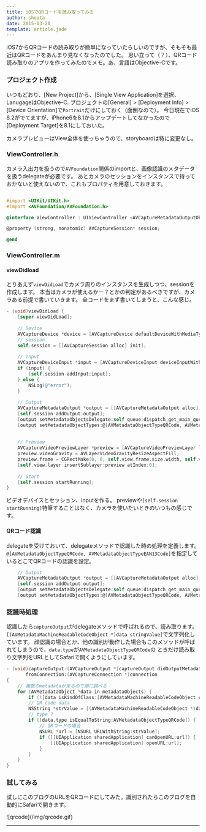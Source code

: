 ```yaml
---
title: iOSでQRコードを読み取ってみる
author: shoota
date: 2015-03-20
template: article.jade
---
```


iOS7からQRコードの読み取りが簡単になっていたらしいのですが、そもそも最近はQRコードをあんまり見なくなったのでした。
思い立って（？）、QRコード読み取りのアプリを作ってみたのでメモ。あ、言語はObjective-Cです。

<span class="more"></span>

### プロジェクト作成

いつもどおり、[New Project]から、[Single View Application]を選択、LanugageはObjective-C.
プロジェクトの[General] > [Deployment Info] > [Device Orientation]で`Portrait`だけにしておく（面倒なので）。
今日現在でiOS 8.2がでてますが、iPhone6を8.1からアップデートしてなかったので[Deployment Target]を8.1にしておいた。 

カメラプレビューはView全体を使っちゃうので、storyboardは特に変更なし。


### ViewController.h

カメラ入出力を扱うので`AVFoundation`関係のimportと、画像認識のメタデータを扱うdelegateが必要です。
あとカメラのセッションをインスタンスで持っておかないと使えないので、これもプロパティを用意しておきます。

```objectivec

#import <UIKit/UIKit.h>
#import <AVFoundation/AVFoundation.h>

@interface ViewController : UIViewController <AVCaptureMetadataOutputObjectsDelegate>

@property (strong, nonatomic) AVCaptureSession* session;

@end

```


### ViewController.m

#### viewDidload

とりあえず`viewDidLoad`でカメラ周りのインスタンスを生成しつつ、sessionを作成します。
本当はカメラが使えるかー？とかの判定があるべきですが、カメラある前提で書いていきます。
全コードをまず書いてしまうと、こんな感じ。

```objectivec
- (void)viewDidLoad {
    [super viewDidLoad];
    
    // Device
    AVCaptureDevice *device = [AVCaptureDevice defaultDeviceWithMediaType:AVMediaTypeVideo];
    // session
    self.session = [[AVCaptureSession alloc] init];
    
    // Input
    AVCaptureDeviceInput *input = [AVCaptureDeviceInput deviceInputWithDevice:device error:nil];
    if (input) {
        [self.session addInput:input];
    } else {
        NSLog(@"error");
    }
    
    // Output
    AVCaptureMetadataOutput *output = [[AVCaptureMetadataOutput alloc] init];
    [self.session addOutput:output];
    [output setMetadataObjectsDelegate:self queue:dispatch_get_main_queue()];
    [output setMetadataObjectTypes:@[AVMetadataObjectTypeQRCode, AVMetadataObjectTypeEAN13Code]];
    
    
    // Preview
    AVCaptureVideoPreviewLayer *preview = [AVCaptureVideoPreviewLayer layerWithSession:self.session];
    preview.videoGravity = AVLayerVideoGravityResizeAspectFill;
    preview.frame = CGRectMake(0, 0, self.view.frame.size.width, self.view.frame.size.height);
    [self.view.layer insertSublayer:preview atIndex:0];
    
    // Start
    [self.session startRunning];
}

```

ビデオデバイスとセッション、inputを作る。
previewや`[self.session startRunning]`特筆することはなく、カメラを使いたいときのいつもの感じです。


#### QRコード認識

delegateを受けておいて、delegateメソッドで認識した時の処理を定義します。
`@[AVMetadataObjectTypeQRCode, AVMetadataObjectTypeEAN13Code]`を指定しているとこでQRコードの認識を設定。

```objectivec
    // Output
    AVCaptureMetadataOutput *output = [[AVCaptureMetadataOutput alloc] init];
    [self.session addOutput:output];
    [output setMetadataObjectsDelegate:self queue:dispatch_get_main_queue()];
    [output setMetadataObjectTypes:@[AVMetadataObjectTypeQRCode, AVMetadataObjectTypeEAN13Code]];

```


### 認識時処理

認識したら`captureOutput`がdelegateメソッドで呼ばれるので、読み取ります。
`[(AVMetadataMachineReadableCodeObject *)data stringValue]`で文字列化しています。
顔認識の場合とか、他の識別が動作した場合もこのメソッドが呼ばれてしまうので、`data.type`が`AVMetadataObjectTypeQRCode`の
ときだけ読み取り文字列をURLとしてSafariで開くようにしています。


```objectivec
- (void)captureOutput:(AVCaptureOutput *)captureOutput didOutputMetadataObjects:(NSArray *)metadataObjects
       fromConnection:(AVCaptureConnection *)connection
{
    // 複数のmetadataが来るので順に調べる
    for (AVMetadataObject *data in metadataObjects) {
        if (![data isKindOfClass:[AVMetadataMachineReadableCodeObject class]]) continue;
        // QR code data
        NSString *strValue = [(AVMetadataMachineReadableCodeObject *)data stringValue];
        // type ?
        if ([data.type isEqualToString:AVMetadataObjectTypeQRCode]) {
            // QRコードの場合
            NSURL *url = [NSURL URLWithString:strValue];
            if ([[UIApplication sharedApplication] canOpenURL:url]) {
                [[UIApplication sharedApplication] openURL:url];
            }
        }
    }
}
```

### 試してみる

試しにこのブログのURLをQRコードにしてみた。識別されたらこのブログを自動的にSafariで開きます。

<div class="img">![qrcode](/img/qrcode.gif)</div>

---